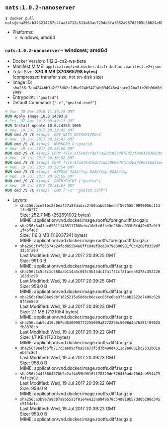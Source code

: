 ## `nats:1.0.2-nanoserver`

```console
$ docker pull nats@sha256:b343214257c4faa34712c513a63ac725dd3faf682a987d2905c56624e85b3f00
```

-	Platforms:
	-	windows; amd64

### `nats:1.0.2-nanoserver` - windows; amd64

-	Docker Version: 1.12.2-cs2-ws-beta
-	Manifest MIME: `application/vnd.docker.distribution.manifest.v2+json`
-	Total Size: **370.9 MB (370865798 bytes)**  
	(compressed transfer size, not on-disk size)
-	Image ID: `sha256:7aa4244bb7a2f23d02c1dba924b5471ab094946e4cace72ba7fe20b06d0d8099`
-	Entrypoint: `["gnatsd"]`
-	Default Command: `["-c","gnatsd.conf"]`

```dockerfile
# Sun, 20 Nov 2016 11:39:18 GMT
RUN Apply image 10.0.14393.0
# Fri, 07 Apr 2017 09:40:17 GMT
RUN Install update 10.0.14393.1066
# Wed, 19 Jul 2017 20:38:45 GMT
RUN cmd /S /C #(nop)  ENV NATS_DOCKERIZED=1
# Wed, 19 Jul 2017 20:38:47 GMT
RUN cmd /S /C #(nop)  WORKDIR C:\gnatsd
# Wed, 19 Jul 2017 20:38:50 GMT
RUN cmd /S /C #(nop) COPY file:af5c8dcfdefca52dc8554bf8d71fa681363602b0e9ce7082275f43a8a56aab5a in gnatsd.exe 
# Wed, 19 Jul 2017 20:38:52 GMT
RUN cmd /S /C #(nop) COPY file:8fad70d15db71db30b9945fba2b3d29035a631ee4fe410e797aef6981c2a1879 in gnatsd.conf 
# Wed, 19 Jul 2017 20:38:54 GMT
RUN cmd /S /C #(nop)  EXPOSE 4222/tcp 6222/tcp 8222/tcp
# Wed, 19 Jul 2017 20:38:55 GMT
RUN cmd /S /C #(nop)  ENTRYPOINT ["gnatsd"]
# Wed, 19 Jul 2017 20:38:57 GMT
RUN cmd /S /C #(nop)  CMD ["-c" "gnatsd.conf"]
```

-	Layers:
	-	`sha256:bce2fbc256ea437a87dadac2f69aabd25bed4f56255549090056c1131fad0277`  
		Size: 252.7 MB (252691002 bytes)  
		MIME: application/vnd.docker.image.rootfs.foreign.diff.tar.gzip
	-	`sha256:6a43ac69611f40511708beba10dfe6fbe3e266ca933b6fd49c87a9f31f46f46c`  
		Size: 116.0 MB (116037241 bytes)  
		MIME: application/vnd.docker.image.rootfs.foreign.diff.tar.gzip
	-	`sha256:f4fd5574b24fcd855b4e6ffc048f9cd3479d300901f0c4268f9359df32c5fa0d`  
		Last Modified: Wed, 19 Jul 2017 20:39:25 GMT  
		Size: 951.0 B  
		MIME: application/vnd.docker.image.rootfs.diff.tar.gzip
	-	`sha256:1c5c3c1c588aab114a3c045c5b1bdc17a1f71cf8facea5378c352226183d1c98`  
		Last Modified: Wed, 19 Jul 2017 20:39:25 GMT  
		Size: 958.0 B  
		MIME: application/vnd.docker.image.rootfs.diff.tar.gzip
	-	`sha256:f9e08be9dbf1625215a58dbcb0ceec83fe6be373e0b2622d7499c6298f48e8c0`  
		Last Modified: Wed, 19 Jul 2017 20:39:23 GMT  
		Size: 2.1 MB (2131054 bytes)  
		MIME: application/vnd.docker.image.rootfs.diff.tar.gzip
	-	`sha256:3ab9cd19c967ed530998772255009a8272296c5908d4a76381f89025fb8378cb`  
		Last Modified: Wed, 19 Jul 2017 20:39:22 GMT  
		Size: 1.7 KB (1723 bytes)  
		MIME: application/vnd.docker.image.rootfs.diff.tar.gzip
	-	`sha256:9eefc5fb717c5a609cf8a5ca73f5d7b498d4311d2a8881bc2532b018eb64c8df`  
		Last Modified: Wed, 19 Jul 2017 20:39:23 GMT  
		Size: 958.0 B  
		MIME: application/vnd.docker.image.rootfs.diff.tar.gzip
	-	`sha256:244f3604678b9c2af4459b9016ff78320de3264f0ada7064ee594479fafc2a02`  
		Last Modified: Wed, 19 Jul 2017 20:39:22 GMT  
		Size: 958.0 B  
		MIME: application/vnd.docker.image.rootfs.diff.tar.gzip
	-	`sha256:a3b9e7a8d07a8b55a3f81e4ee23a8849b78c548819b57dd0b298d345c9154a1c`  
		Last Modified: Wed, 19 Jul 2017 20:39:23 GMT  
		Size: 953.0 B  
		MIME: application/vnd.docker.image.rootfs.diff.tar.gzip
